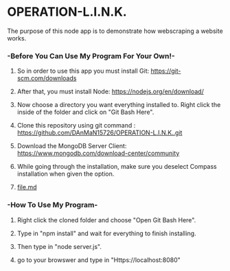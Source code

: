 # OPERATION-L.I.N.K.
The purpose of this node app is to demonstrate how webscraping a website works.


### -Before You Can Use My Program For Your Own!-

1. So in order to use this app you must install Git:
    https://git-scm.com/downloads

2. After that, you must install Node:
    https://nodejs.org/en/download/

3. Now choose a directory you want everything installed to. Right click the inside of the folder and click on "Git Bash Here". 

4. Clone this repository using git command :
https://github.com/DAnMaN15726/OPERATION-L.I.N.K..git

5. Download the MongoDB Server Client:
https://www.mongodb.com/download-center/community

6. While going through the installation, make sure you deselect Compass installation when given the option.

7. [file.md](Installing-MongoDB/file.md)






### -How To Use My Program-
1. Right click the cloned folder and choose "Open Git Bash Here".

2. Type in "npm install" and wait for everything to finish installing.

3. Then type in "node server.js".

4. go to your browswer and type in "Https://localhost:8080"
